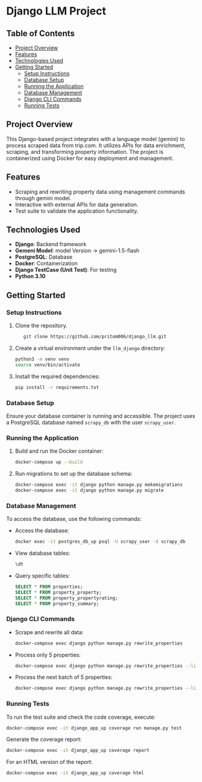 # Django LLM Project

## Table of Contents
- [Project Overview](#project-overview)
- [Features](#features)
- [Technologies Used](#technologies-used)
- [Getting Started](#getting-started)
  - [Setup Instructions](#setup-instructions)
  - [Database Setup](#database-setup)
  - [Running the Application](#running-the-application)
  - [Database Management](#database-management)
  - [Django CLI Commands](#django-cli-commands)
  - [Running Tests](#running-tests)


## Project Overview
This Django-based project integrates with a language model (gemini) to process scraped data from trip.com. It utilizes APIs for data enrichment, scraping, and transforming property information. The project is containerized using Docker for easy deployment and management.

## Features
- Scraping and rewriting property data using management commands through gemini model.
- Interactive with external APIs for data generation.
- Test suite to validate the application functionality.

## Technologies Used
- **Django**: Backend framework
- **Gemeni Model**: model Version -> gemini-1.5-flash
- **PostgreSQL**: Database
- **Docker**: Containerization
- **Django TestCase (Unit Test)**: For testing
- **Python 3.10**

## Getting Started
### Setup Instructions
1. Clone the repository.
   ```bash
      git clone https://github.com/pritom006/django_llm.git
   ```
2. Create a virtual environment under the `llm_django` directory:
   ```bash
   python3 -m venv venv
   source venv/bin/activate
   ```
3. Install the required dependencies:
   ```bash
   pip install -r requirements.txt
   ```

### Database Setup
Ensure your database container is running and accessible. The project uses a PostgreSQL database named `scrapy_db` with the user `scrapy_user`.

### Running the Application
1. Build and run the Docker container:
   ```bash
   docker-compose up --build
   ```
2. Run migrations to set up the database schema:
   ```bash
   docker-compose exec -it django python manage.py makemigrations
   docker-compose exec -it django python manage.py migrate
   ```

### Database Management
To access the database, use the following commands:
- Access the database:
  ```bash
  docker exec -it postgres_db_up psql -U scrapy_user -d scrapy_db
  ```
- View database tables:
  ```sql
  \dt
  ```
- Query specific tables:
  ```sql
  SELECT * FROM properties;
  SELECT * FROM property_property;
  SELECT * FROM property_propertyrating;
  SELECT * FROM property_summary;
  ```

### Django CLI Commands
- Scrape and rewrite all data:
  ```bash
  docker-compose exec django python manage.py rewrite_properties
  ```
- Process only 5 properties:
  ```bash
  docker-compose exec django python manage.py rewrite_properties --limit 5
  ```
- Process the next batch of 5 properties:
  ```bash
  docker-compose exec django python manage.py rewrite_properties --limit 5 --offset 5
  ```

### Running Tests
To run the test suite and check the code coverage, execute:
```bash
docker-compose exec -it django_app_up coverage run manage.py test
```
Generate the coverage report:
```bash
docker-compose exec -it django_app_up coverage report
```
For an HTML version of the report:
```bash
docker-compose exec -it django_app_up coverage html
```

